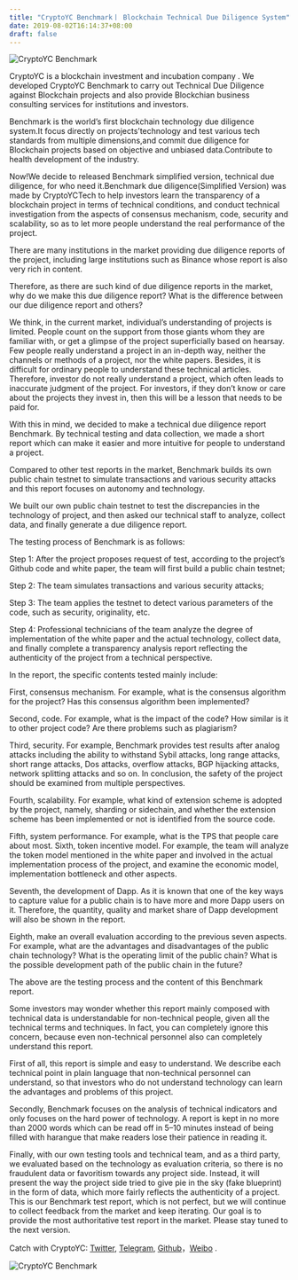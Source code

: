 ```yaml
---
title: "CryptoYC Benchmark丨 Blockchain Technical Due Diligence System"
date: 2019-08-02T16:14:37+08:00
draft: false
---
```


<!--more-->

![CryptoYC Benchmark](/img/1_EadwUPjMjH8bZ48pEpUXxg.jpeg)

CryptoYC is a blockchain investment and incubation company . We developed CryptoYC Benchmark to carry out Technical Due Diligence against Blockchain projects and also provide Blockchian business consulting services for institutions and investors.

Benchmark is the world’s first blockchain technology due diligence system.It focus directly on projects’technology and test various tech standards from multiple dimensions,and commit due diligence for Blockchain projects based on objective and unbiased data.Contribute to health development of the industry.

Now!We decide to released Benchmark simplified version, technical due diligence, for who need it.Benchmark due diligence(Simplified Version) was made by CryptoYCTech to help investors learn the transparency of a blockchain project in terms of technical conditions, and conduct technical investigation from the aspects of consensus mechanism, code, security and scalability, so as to let more people understand the real performance of the project.

There are many institutions in the market providing due diligence reports of the project, including large institutions such as Binance whose report is also very rich in content.

Therefore, as there are such kind of due diligence reports in the market, why do we make this due diligence report? What is the difference between our due diligence report and others?

We think, in the current market, individual’s understanding of projects is limited. People count on the support from those giants whom they are familiar with, or get a glimpse of the project superficially based on hearsay. Few people really understand a project in an in-depth way, neither the channels or methods of a project, nor the white papers. Besides, it is difficult for ordinary people to understand these technical articles. Therefore, investor do not really understand a project, which often leads to inaccurate judgment of the project. For investors, if they don’t know or care about the projects they invest in, then this will be a lesson that needs to be paid for.

With this in mind, we decided to make a technical due diligence report Benchmark. By technical testing and data collection, we made a short report which can make it easier and more intuitive for people to understand a project.

Compared to other test reports in the market, Benchmark builds its own public chain testnet to simulate transactions and various security attacks and this report focuses on autonomy and technology.

We built our own public chain testnet to test the discrepancies in the technology of project, and then asked our technical staff to analyze, collect data, and finally generate a due diligence report.

The testing process of Benchmark is as follows:

Step 1: After the project proposes request of test, according to the project’s Github code and white paper, the team will first build a public chain testnet;

Step 2: The team simulates transactions and various security attacks;

Step 3: The team applies the testnet to detect various parameters of the code, such as security, originality, etc.

Step 4: Professional technicians of the team analyze the degree of implementation of the white paper and the actual technology, collect data, and finally complete a transparency analysis report reflecting the authenticity of the project from a technical perspective.

In the report, the specific contents tested mainly include:

First, consensus mechanism. For example, what is the consensus algorithm for the project? Has this consensus algorithm been implemented?

Second, code. For example, what is the impact of the code? How similar is it to other project code? Are there problems such as plagiarism?

Third, security. For example, Benchmark provides test results after analog attacks including the ability to withstand Sybil attacks, long range attacks, short range attacks, Dos attacks, overflow attacks, BGP hijacking attacks, network splitting attacks and so on. In conclusion, the safety of the project should be examined from multiple perspectives.

Fourth, scalability. For example, what kind of extension scheme is adopted by the project, namely, sharding or sidechain, and whether the extension scheme has been implemented or not is identified from the source code.

Fifth, system performance. For example, what is the TPS that people care about most.
Sixth, token incentive model. For example, the team will analyze the token model mentioned in the white paper and involved in the actual implementation process of the project, and examine the economic model, implementation bottleneck and other aspects.

Seventh, the development of Dapp. As it is known that one of the key ways to capture value for a public chain is to have more and more Dapp users on it. Therefore, the quantity, quality and market share of Dapp development will also be shown in the report.

Eighth, make an overall evaluation according to the previous seven aspects. For example, what are the advantages and disadvantages of the public chain technology? What is the operating limit of the public chain? What is the possible development path of the public chain in the future?

The above are the testing process and the content of this Benchmark report.

Some investors may wonder whether this report mainly composed with technical data is understandable for non-technical people, given all the technical terms and techniques.
In fact, you can completely ignore this concern, because even non-technical personnel also can completely understand this report.

First of all, this report is simple and easy to understand. We describe each technical point in plain language that non-technical personnel can understand, so that investors who do not understand technology can learn the advantages and problems of this project.

Secondly, Benchmark focuses on the analysis of technical indicators and only focuses on the hard power of technology. A report is kept in no more than 2000 words which can be read off in 5–10 minutes instead of being filled with harangue that make readers lose their patience in reading it.

Finally, with our own testing tools and technical team, and as a third party, we evaluated based on the technology as evaluation criteria, so there is no fraudulent data or favoritism towards any project side. Instead, it will present the way the project side tried to give pie in the sky (fake blueprint) in the form of data, which more fairly reflects the authenticity of a project.
This is our Benchmark test report, which is not perfect, but we will continue to collect feedback from the market and keep iterating. Our goal is to provide the most authoritative test report in the market. Please stay tuned to the next version.

Catch with CryptoYC: [Twitter](https://twitter.com/CryptoYC), [Telegram](https://t.me/CryptoYC), [Github](https://github.com/CryptoYC)，[Weibo](https://www.weibo.com/CryptoYC) .

![CryptoYC Benchmark](/img/1_l5LVPZQMPTjSRGXNuuxyfg.jpg)

